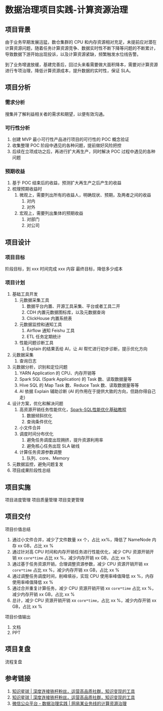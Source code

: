# 数据治理项目实践-计算资源治理

## 项目背景

由于业务早期发展迅猛，数仓集群的 CPU 和内存资源相对充足，未提前应对潜在计算资源问题，随着任务计算资源竞争、数据实时性不断下降等问题的不断累计，导致数据下游开始出现投诉，以及计算资源紧缺，频繁触发水位线告警。

到了业务增速放缓，基建完善后，回过头来看需要做大面积降本，需要对计算资源进行专项治理，降低计算资源成本，提升数据的实时性，保证 SLA。

## 项目分析

### 需求分析

搜集并了解利益相关者的需求和期望，以便有效沟通。

### 可行性分析

1. 创建 MVP 最小可行性产品进行项目的可行性的 POC 概念验证
2. 收集整理 POC 阶段中遇见的各种问题，提前做好风险把控
3. 后续在立项成功之后，再进行扩大再生产，同时解决 POC 过程中遇见的各种问题

### 预期收益

1. 基于 POC 结束后的收益，预测扩大再生产之后产生的收益
2. 梳理预期收益时
	1. 微观上，需要列出所有的收益人，明确现状、预期，及两者之间的收益
		1. 对内
		2. 对外
	2. 宏观上，需要列出集体的预期收益
		1. 对部门
		2. 对公司

## 项目设计

### 项目目标

阶段目标，到 xxx 时间完成 xxx 内容
最终目标，降低多少成本

### 项目计划

1. 基础工具开发
	1. 元数据采集工具
		1. 数据平台内置、开源工具采集、平台或者工具二开
		2. CDH 内置元数据图标库，以及元数据查询
		3. ClickHouse 内置系统表
	2. 元数据监控和通知工具
		1. Airflow 通知 Feishu 工具
		2. ETL 任务定期统计
	3. 性能问题诊断工具
		1. Explain 的结果丢给 AI，让 AI 帮忙进行初步诊断，提示优化方向
2. 元数据采集
	1. 查询日志
3. 元数据分析，识别和定位问题
	1. YARN Application 的 CPU、内存开销等
	2. Spark SQL (Spark Application) 的 Task 数、读取数据量等
	3. Hive SQL 的 Map Task 数、Reduce Task 数、读取数据量等等
	4. AI 依据 Explain 辅助诊断 (AI 的作用在于提供大致的方向，但路你得自己走)
4. 设计方案，优化和解决问题
	1. 高资源开销任务性能优化，[Spark-SQL性能优化基础教程](work/component/Big-Data/Apache-Spark/library/SparkSQL/Spark-SQL性能优化基础教程.md)
		1. 数据倾斜优化
		2. 查询条件优化
	2. 小文件合并
	3. 调度时间分布优化
		1. 避免任务调度出现拥挤，提升资源利用率
		2. 避免核心任务出现 SLA 破线
	4. 计算任务资源参数调整
		1. 队列、core、Memory
5. 元数据监控，避免问题复发
6. 项目成果阶段性总结

## 项目实施

项目进度管理
项目质量管理
项目变更管理

## 项目交付

项目价值总结
1. 通过小文件合并，减少了文件数量 xx 个，占比 xx%，降低了 NameNode 内存 xx GB，占比 xx %
2. 通过针对高 CPU  时间和内存开销任务进行性能优化，减少 CPU 资源开销开销 xx `core*time` 占比 xx %，减少内存开销 xx GB，占比 xx %
3. 通过基于任务资源开销，合理调整资源参数，减少 CPU 资源开销开销 xx `core*time` 占比 xx %，减少内存开销 xx GB，占比 xx %
4. 通过调整任务调度时间，削峰填谷，实现 CPU 使用率峰值降低 xx %，内存使用率峰值降低 xx %
5. 通过合并重复计算任务，减少 CPU 资源开销开销 xx `core*time` 占比 xx %，减少内存开销 xx GB，占比 xx %
6. 总计，减少 CPU 资源开销开销 xx `core*time`，占比 xx %，减少内存开销 xx GB，占比 xx %

项目价值输出
1. 文档
2. PPT

## 项目复盘

流程复盘

## 参考链接

1. [知识星球 | 深度连接铁杆粉丝，运营高品质社群，知识变现的工具](https://articles.zsxq.com/id_ektnjwuuomn4.html)
2. [知识星球 | 深度连接铁杆粉丝，运营高品质社群，知识变现的工具](https://articles.zsxq.com/id_lubws2j0wfw4.html)
3. [微信公众平台 - 数据治理实践 | 网易某业务线的计算资源治理](https://mp.weixin.qq.com/s?__biz=MzIwNTUxNTI1Ng==&mid=2247490169&idx=1&sn=3ecc7a883cae410c5365fc4507fcc57d&scene=21#wechat_redirect)